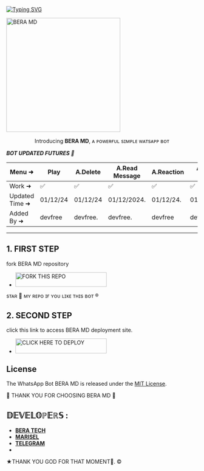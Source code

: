 <a href="https://git.io/typing-svg"><img src="https://readme-typing-svg.demolab.com?font=Black+Ops+One&size=100&pause=1000&color=1BAFBAFF&center=true&width=1000&height=200&lines=BERA-+MD" alt="Typing SVG" /></a>
  </p>

 <img alt="BERA MD" height="300" src="https://i.ibb.co/4jBhn13/Socialthumb.jpg">
 
  
</h1> 
<p align="center">Introducing <b>BERA MD</b>, ᴀ ᴘᴏᴡᴇʀғᴜʟ sɪᴍᴘʟᴇ ᴡᴀᴛsᴀᴘᴘ ʙᴏᴛ </p>






***BOT UPDATED FUTURES 🎁***

| Menu ⁠➜         | Play    | A.Delete  | A.Read Message| A.Reaction | A.React Status| Ai new cmd | New Game | Fun | Owner | Dangerous Bugs | Convert | New Group Cmd |
| ----------------| ------- | --------- | ------------ | ---------- | ------------- | ----------- | -------- | --- | ----- | -------------- | --------| --------------|
| Work ➜         |  ✅     |   ✅      |    ✅        |     ✅     |      ✅       |     ✅      |   ✅     |  ✅ |  ✅   |      ✅       |    ✅   |       ✅      |
| Updated Time ➜ | 01/12/24 | 01/12/24 | 01/12/2024.  | 01/12/24.  | 01/12/2024    | 01/12/2024  | 01/12/24 | old | old   | 01/12/2024.    |  Old    | 01/12/2024    |
| Added By ➜     | devfree | devfree.  | devfree.     | devfree    | devfree       | devfree.    | devfree  | dev | Fredi | devfree        | Fredie  | devfree       |



---


## 1. FIRST STEP
fork BERA MD repository 

</a></p>
- <a href="https://github.com/Berabruce/BERA-MD/fork"><img title="FORK THIS REPO" src="https://img.shields.io/badge/TAP TO FORK REPO-h?color=silver&style=for-the-badge&logo=ferrari&logoColor=gold" width="240" height="38.45"/></a></p>

sᴛᴀʀ 🌟 ᴍʏ ʀᴇᴘᴏ ɪғ ʏᴏᴜ ʟɪᴋᴇ ᴛʜɪs ʙᴏᴛ ®️

## 2. SECOND STEP
click this link to access BERA MD deployment site.

</a></p>
- <a href="https://tech-wrld-1-47ff06be867a.herokuapp.com/"><img title="CLICK HERE TO DEPLOY" src="https://img.shields.io/badge/CLICK HERE TO DEPLOY-h?color=silver&style=for-the-badge&logo=ferrari&logoColor=gold" width="240" height="38.45"/></a></p>
</details>


## License

The WhatsApp Bot BERA MD is released under the [MIT License](https://opensource.org/licenses/MIT).



🌟 THANK YOU FOR CHOOSING BERA MD 🌟



## 𝔻𝔼𝕍𝔼𝕃𝕆ℙ𝔼ℝ𝕊 :

- [**BERA TECH**](https://wa.me/+254743982206)
- [**MARISEL**](https://wa.me/+254740007567)
- [**TELEGRAM**](t.me/Beratech)
- 


 
★THANK YOU GOD FOR THAT MOMENT🙏. ©

     



 
